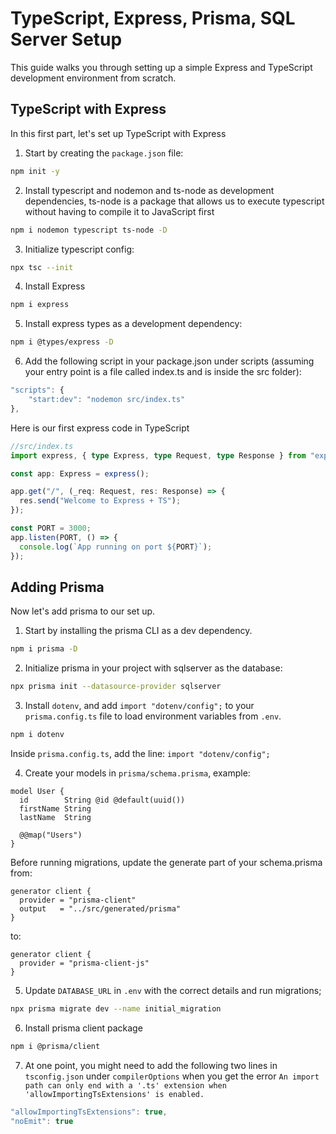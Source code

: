 # TypeScript, Express, Prisma, SQL Server Setup
This guide walks you through setting up a simple Express and TypeScript development environment from scratch.

## TypeScript with Express

In this first part, let's set up TypeScript with Express

1. Start by creating the `package.json` file:

```bash
npm init -y
```

2. Install typescript and nodemon and ts-node as development dependencies, ts-node is a package that allows us to execute typescript without having to compile it to JavaScript first

```bash
npm i nodemon typescript ts-node -D
```

3. Initialize typescript config:

```bash
npx tsc --init
```

4. Install Express

```bash
npm i express
```

5. Install express types as a development dependency:

```bash
npm i @types/express -D
```
6. Add the following script in your package.json under scripts (assuming your entry point is a file called index.ts and is inside the src folder):
```js
"scripts": {
    "start:dev": "nodemon src/index.ts"
},
```

Here is our first express code in TypeScript
```ts
//src/index.ts
import express, { type Express, type Request, type Response } from "express";

const app: Express = express();

app.get("/", (_req: Request, res: Response) => {
  res.send("Welcome to Express + TS");
});

const PORT = 3000;
app.listen(PORT, () => {
  console.log(`App running on port ${PORT}`);
});
```

## Adding Prisma
Now let's add prisma to our set up.

1. Start by installing the prisma CLI as a dev dependency.
```bash
npm i prisma -D
```
2. Initialize prisma in your project with sqlserver as the database:
```bash
npx prisma init --datasource-provider sqlserver
```
3. Install `dotenv`, and add `import "dotenv/config";` to your `prisma.config.ts` file to load environment variables from `.env`.
```bash
npm i dotenv
```
Inside `prisma.config.ts`, add the line: `import "dotenv/config";`

4. Create your models in `prisma/schema.prisma`, example:
```
model User {
  id        String @id @default(uuid())
  firstName String
  lastName  String

  @@map("Users")
}
```

Before running migrations, update the generate part of your schema.prisma from:
```
generator client {
  provider = "prisma-client"
  output   = "../src/generated/prisma"
}
```
to:
```
generator client {
  provider = "prisma-client-js"
}
```
5. Update `DATABASE_URL` in `.env` with the correct details and run migrations;
```bash
npx prisma migrate dev --name initial_migration
```
6. Install prisma client package
```bash
npm i @prisma/client
```

7. At one point, you might need to add the following two lines in `tsconfig.json` under `compilerOptions` when you get the error `An import path can only end with a '.ts' extension when 'allowImportingTsExtensions' is enabled.`
```ts
"allowImportingTsExtensions": true,
"noEmit": true
```